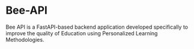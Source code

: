 # Bee-API
Bee API is a FastAPI-based backend application developed specifically to improve the quality of Education using Personalized Learning Methodologies.

